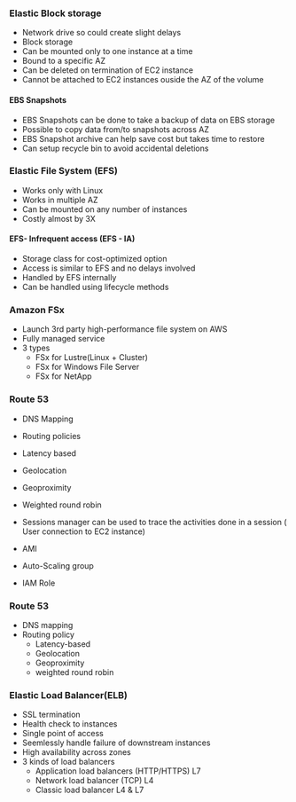 ### Elastic Block storage
- Network drive so could create slight delays 
- Block storage
- Can be mounted only to one instance at a time
- Bound to a specific AZ
- Can be deleted on termination of EC2 instance
- Cannot be attached to EC2 instances ouside the AZ of the volume

#### EBS Snapshots
- EBS Snapshots can be done to take a backup of data on EBS storage
- Possible to copy data from/to snapshots across AZ
- EBS Snapshot archive can help save cost but takes time to restore
- Can setup recycle bin to avoid accidental deletions

### Elastic File System (EFS)
- Works only with Linux
- Works in multiple AZ
- Can be mounted on any number of instances
- Costly almost by 3X

#### EFS- Infrequent access (EFS - IA)
- Storage class for cost-optimized option
- Access is similar to EFS and no delays involved
- Handled by EFS internally
- Can be handled using lifecycle methods

### Amazon FSx
- Launch 3rd party high-performance file system on AWS
- Fully managed service
- 3 types
  - FSx for Lustre(Linux + Cluster)
  - FSx for Windows File Server
  - FSx for NetApp

### Route 53
- DNS Mapping
- Routing policies
 - Latency based
 - Geolocation
 - Geoproximity
 - Weighted round robin

- Sessions manager can be used to trace the activities done in a session ( User connection to EC2 instance)
- AMI
- Auto-Scaling group
- IAM Role

### Route 53

- DNS mapping
- Routing policy
  - Latency-based
  - Geolocation
  - Geoproximity
  - weighted round robin

### Elastic Load Balancer(ELB)
- SSL termination
- Health check to instances
- Single point of access
- Seemlessly handle failure of downstream instances
- High availability across zones
- 3 kinds of load balancers
  - Application load balancers (HTTP/HTTPS) L7
  - Network load balancer (TCP) L4
  - Classic load balancer L4 & L7

